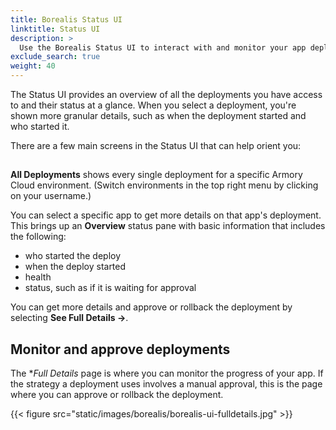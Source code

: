 ```yaml
---
title: Borealis Status UI
linktitle: Status UI
description: >
  Use the Borealis Status UI to interact with and monitor your app deployments, including approving next steps or performing rollbacks.
exclude_search: true
weight: 40
---
```


The Status UI provides an overview of all the deployments you have access to and their status at a glance. When you select a deployment, you're shown more granular details, such as when the deployment started and who started it.

There are a few main screens in the Status UI that can help orient you:

## 

**All Deployments** shows every single deployment for a specific Armory Cloud environment. (Switch environments in the top right menu by clicking on your username.) 

You can select a specific app to get more details on that app's deployment. This brings up an **Overview** status pane with basic information that includes the following: 

- who started the deploy
- when the deploy started
- health
- status, such as if it is waiting for approval
 
You can get more details and approve or rollback the deployment by selecting **See Full Details ->**.



## Monitor and approve deployments

The **Full Details* page is where you can monitor the progress of your app. If the strategy a deployment uses involves a manual approval, this is the page where you can approve or rollback the deployment.

{{< figure src="static/images/borealis/borealis-ui-fulldetails.jpg" >}}